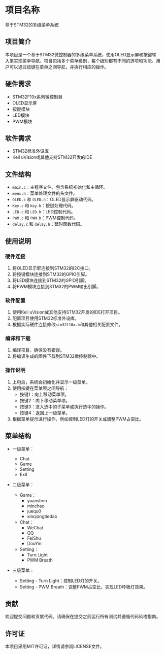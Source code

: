 # 项目名称

基于STM32的多级菜单系统

## 项目简介

本项目是一个基于STM32微控制器的多级菜单系统，使用OLED显示屏和按键输入来实现菜单导航。项目包括多个菜单级别，每个级别都有不同的选项和功能。用户可以通过按键在菜单之间导航，并执行相应的操作。

## 硬件需求

- STM32F10x系列微控制器
- OLED显示屏
- 按键模块
- LED模块
- PWM模块

## 软件需求

- STM32标准外设库
- Keil uVision或其他支持STM32开发的IDE

## 文件结构

- `main.c`：主程序文件，包含系统初始化和主循环。
- `menu.h`：菜单处理文件的头文件。
- `OLED.c` 和 `OLED.h`：OLED显示屏驱动代码。
- `Key.c` 和 `Key.h`：按键处理代码。
- `LED.c` 和 `LED.h`：LED控制代码。
- `PWM.c` 和 `PWM.h`：PWM控制代码。
- `delay.c` 和 `delay.h`：延时函数代码。

## 使用说明

### 硬件连接

1. 将OLED显示屏连接到STM32的I2C接口。
2. 将按键模块连接到STM32的GPIO引脚。
3. 将LED模块连接到STM32的GPIO引脚。
4. 将PWM模块连接到STM32的PWM输出引脚。

### 软件配置

1. 使用Keil uVision或其他支持STM32开发的IDE打开项目。
2. 配置项目使用STM32标准外设库。
3. 根据实际硬件连接修改`stm32f10x.h`和其他相关配置文件。

### 编译和下载

1. 编译项目，确保没有错误。
2. 将编译生成的固件下载到STM32微控制器中。

### 操作说明

1. 上电后，系统会初始化并显示一级菜单。
2. 使用按键在菜单项之间导航：
   - 按键1：向上移动菜单项。
   - 按键2：向下移动菜单项。
   - 按键3：进入选中的子菜单或执行选中的操作。
   - 按键4：返回上一级菜单。
3. 根据菜单提示进行操作，例如控制LED灯的开关或调整PWM占空比。

## 菜单结构

- 一级菜单：
  - Chat
  - Game
  - Setting
  - Exit

- 二级菜单：
  - Game：
    - yuanshen
    - minchao
    - juequ0
    - xinqiongtiedao
  - Chat：
    - WeChat
    - QQ
    - FeiShu
    - DouYin
  - Setting：
    - Turn Light
    - PWM Breath

- 三级菜单：
  - Setting - Turn Light：控制LED灯的开关。
  - Setting - PWM Breath：调整PWM占空比，实现LED呼吸灯效果。



## 贡献

欢迎提交问题和贡献代码。请确保在提交之前运行所有测试并遵循代码风格指南。

## 许可证

本项目采用MIT许可证，详情请参阅LICENSE文件。
